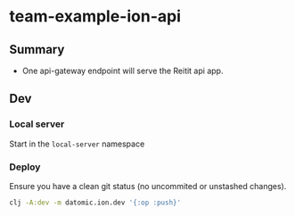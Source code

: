 # team-example-ion-api

## Summary

- One api-gateway endpoint will serve the Reitit api app.

## Dev

### Local server

Start in the `local-server` namespace

### Deploy

Ensure you have a clean git status (no uncommited or unstashed changes).

``` sh
clj -A:dev -m datomic.ion.dev '{:op :push}'
```